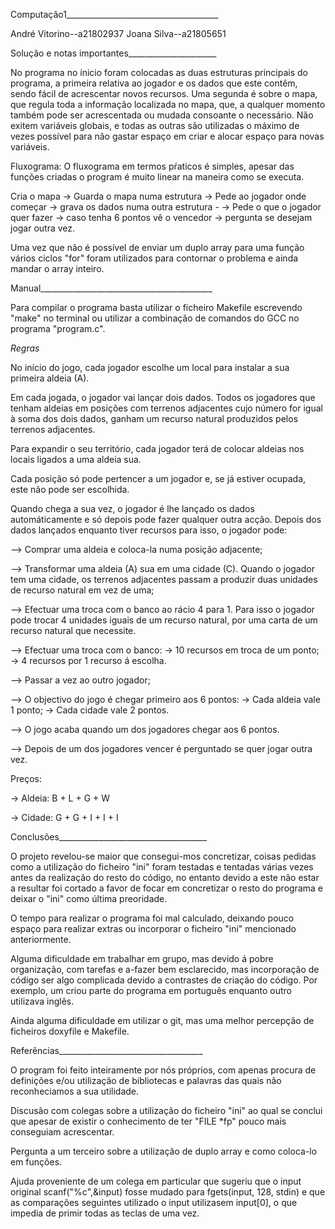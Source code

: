 Computação1______________________________________

André Vitorino--a21802937
Joana Silva--a21805651


Solução e notas importantes______________________

No programa no ínicio foram colocadas as duas estruturas principais do programa, a primeira relativa ao jogador e os dados que este contêm, sendo fácil de acrescentar novos recursos.
Uma segunda é sobre o mapa, que regula toda a informação localizada no mapa, que, a qualquer momento também pode ser acrescentada ou mudada consoante o necessário.
Não exitem variáveis globais, e todas as outras são utilizadas o máximo de vezes possível para não gastar espaço em criar e alocar espaço para novas variáveis.

Fluxograma:
O fluxograma em termos pŕaticos é simples, apesar das funções criadas o program é muito linear na maneira como se executa.

Cria o mapa -> Guarda o mapa numa estrutura -> Pede ao jogador onde começar -> grava os dados numa outra estrutura -
-> Pede o que o jogador quer fazer -> caso tenha 6 pontos vê o vencedor -> pergunta se desejam jogar outra vez.

Uma vez que não é possível de enviar um duplo array para uma função vários ciclos "for" foram utilizados para contornar o problema e ainda mandar o array inteiro.


Manual___________________________________________

Para compilar o programa basta utilizar o ficheiro Makefile escrevendo "make" no terminal ou utilizar a combinação de comandos do GCC no programa "program.c".


_Regras_

No início do jogo, cada jogador escolhe um local para instalar a sua primeira aldeia (A). 

Em cada jogada, o jogador vai lançar dois dados. Todos os jogadores que tenham aldeias em posições com terrenos adjacentes cujo número for igual à soma dos dois dados, ganham um recurso natural produzidos pelos terrenos adjacentes.

Para expandir o seu território, cada jogador terá de colocar aldeias nos locais ligados a uma aldeia sua.


Cada posição só pode pertencer a um jogador e, se já estiver ocupada, este não pode ser escolhida.


Quando chega a sua vez, o jogador é lhe lançado os dados automáticamente e só depois pode fazer qualquer outra acção. Depois dos dados lançados enquanto tiver recursos para isso, o jogador pode:

--> Comprar uma aldeia e coloca-la numa posição adjacente;

--> Transformar uma aldeia (A) sua em uma cidade (C). Quando o jogador tem uma cidade, os terrenos adjacentes passam a produzir duas unidades de recurso natural em vez de uma;

--> Efectuar uma troca com o banco ao rácio 4 para 1. Para isso o jogador pode trocar 4 unidades iguais de um recurso natural, por uma carta de um recurso natural que necessite.

--> Efectuar uma troca com o banco: 
                                     -> 10 recursos em troca de um ponto;
                                     -> 4 recursos por 1 recurso á escolha.

--> Passar a vez ao outro jogador; 

--> O objectivo do jogo é chegar primeiro aos 6 pontos: 
                                     -> Cada aldeia vale 1 ponto;
                                     -> Cada cidade vale 2 pontos.

--> O jogo acaba quando um dos jogadores chegar aos 6 pontos.

--> Depois de um dos jogadores vencer é perguntado se quer jogar outra vez.

Preços:

-> Aldeia: B + L + G + W

-> Cidade: G + G + I + I + I

Conclusões_____________________________________


O projeto revelou-se maior que consegui-mos concretizar, coisas pedidas como a utilização do ficheiro "ini" foram testadas e tentadas várias vezes antes da realização do resto do código, no entanto devido a este não estar a resultar foi cortado a favor de focar em concretizar o resto do programa e deixar o "ini" como última preoridade.

O tempo para realizar o programa foi mal calculado, deixando pouco espaço para realizar extras ou incorporar o ficheiro "ini" mencionado anteriormente.

Alguma dificuldade em trabalhar em grupo, mas devido á pobre organização, com tarefas e a-fazer bem esclarecido, mas incorporação de código ser algo complicada devido a contrastes de criação do código. Por exemplo, um criou parte do programa em português enquanto outro utilizava inglês.

Ainda alguma dificuldade em utilizar o git, mas uma melhor percepção de ficheiros doxyfile e Makefile.


Referências____________________________________


O program foi feito inteiramente por nós próprios, com apenas procura de definições e/ou utilização de bibliotecas e palavras das quais não reconheciamos a sua utilidade.

Discusão com colegas sobre a utilização do ficheiro "ini" ao qual se conclui que apesar de existir o conhecimento de ter "FILE *fp" pouco mais conseguiam acrescentar.

Pergunta a um terceiro sobre a utilização de duplo array e como coloca-lo em funções.

Ajuda proveniente de um colega em particular que sugeriu que o input original scanf("%c",&input) fosse mudado para fgets(input, 128, stdin) e que as comparações seguintes utilizado o input utilizasem input[0], o que impedia de primir todas as teclas de uma vez.

